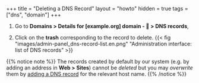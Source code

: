 +++
title = "Deleting a DNS Record"
layout = "howto"
hidden = true
tags = ["dns", "domain"]
+++

1.  Go to **Domains > Details for [example.org] domain - 🔎 > DNS records**,

2.  Click on the **trash** corresponding to the record to delete.
    {{< fig "images/admin-panel_dns-record-list.en.png" "Administration interface: list of DNS records" >}}

{{% notice note %}}
The records created by default by our system (e.g. by adding an address in **Web > Sites**) cannot be *deleted* but you may *overwrite* them by [adding a DNS record](domains/add-dns) for the relevant host name.
{{% /notice %}}
